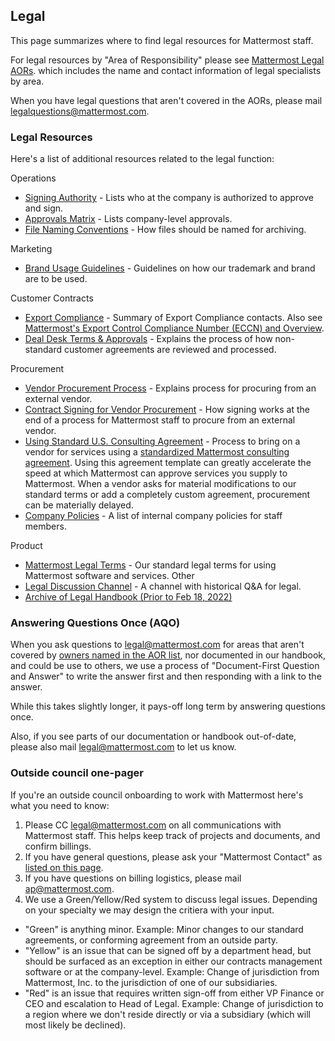 ## Legal

This page summarizes where to find legal resources for Mattermost staff.

For legal resources by "Area of Responsibility" please see [Mattermost Legal AORs](https://docs.google.com/document/d/14KzrhszTlaibtM4APezTS8CFb1vaHxRsnkV9ZFef-Uc/edit). which includes the name and contact information of legal specialists by area.

When you have legal questions that aren't covered in the AORs, please mail legalquestions@mattermost.com.

### Legal Resources

Here's a list of additional resources related to the legal function:

Operations 
* [Signing Authority](https://handbook.mattermost.com/operations/operations/company-processes/company-agreements#who-can-sign-on-behalf-of-the-company) - Lists who at the company is authorized to approve and sign.
* [Approvals Matrix](https://docs.google.com/spreadsheets/d/1fDIMiO0uydB_1zCUxZ4sGfSnBJ0P_49zbeQGgTqbYPI/edit#gid=1731392656) - Lists company-level approvals.
* [File Naming Conventions](https://handbook.mattermost.com/operations/finance/naming-files-and-agreements) - How files should be named for archiving.

Marketing 
* [Brand Usage Guidelines](https://handbook.mattermost.com/operations/operations/company-processes/publishing/publishing-guidelines/brand-and-visual-design-guidelines) - Guidelines on how our trademark and brand are to be used.

Customer Contracts 
* [Export Compliance](https://docs.google.com/document/d/14KzrhszTlaibtM4APezTS8CFb1vaHxRsnkV9ZFef-Uc/edit#bookmark=id.1todj7iol2os) - Summary of Export Compliance contacts. Also see [Mattermost's Export Control Compliance Number (ECCN) and Overview](https://www.google.com/url?q=https://docs.mattermost.com/about/certifications-and-compliance.html%23u-s-export-compliance-overview&sa=D&source=docs&ust=1645713344381876&usg=AOvVaw1zHBcjFIQ4jtBtJ9Rmc2IX). 
* [Deal Desk Terms & Approvals](https://handbook.mattermost.com/operations/sales/deal-desk) - Explains the process of how non-standard customer agreements are reviewed and processed.

Procurement 
* [Vendor Procurement Process](https://handbook.mattermost.com/operations/finance/purchasing/how-to-procure-a-vendor-contract) - Explains process for procuring from an external vendor.
* [Contract Signing for Vendor Procurement](https://handbook.mattermost.com/operations/finance/purchasing/contracts-and-signing) - How signing works at the end of a process for Mattermost staff to procure from an external vendor.
* [Using Standard U.S. Consulting Agreement](https://handbook.mattermost.com/operations/finance/risk-management/mattermost-templated-agreements) - Process to bring on a vendor for services using a [standardized Mattermost consulting agreement](https://docs.google.com/document/u/1/d/1qR5Kn3UcktjDipZ-H3UuWdcrLXoJR5RD/edit?usp=drive_web&ouid=107885747391106493596&rtpof=true). Using this agreement template can greatly accelerate the speed at which Mattermost can approve services you supply to Mattermost. When a vendor asks for material modifications to our standard terms or add a completely custom agreement, procurement can be materially delayed.
* [Company Policies](https://handbook.mattermost.com/operations/security/policies) - A list of internal company policies for staff members.

Product
* [Mattermost Legal Terms](https://mattermost.com/terms-of-service/) - Our standard legal terms for using Mattermost software and services.
Other 
* [Legal Discussion Channel](https://community.mattermost.com/private-core/channels/legal) - A channel with historical Q&A for legal.
* [Archive of Legal Handbook (Prior to Feb 18, 2022)](https://community.mattermost.com/boards/workspace/ezhqoc78aigo7poyrb9hy7u5jw/25b8db83-635b-4469-8c66-37774edbd0c5/ad1e7566-7232-4d88-84b0-7d328b10f1bc/cgprte3iuutdrfeujxgk6p6yw1y)

### Answering Questions Once (AQO)

When you ask questions to legal@mattermost.com for areas that aren't covered by [owners named in the AOR list](https://docs.google.com/document/d/14KzrhszTlaibtM4APezTS8CFb1vaHxRsnkV9ZFef-Uc/edit), nor documented in our handbook, and could be use to others, we use a process of "Document-First Question and Answer" to write the answer first and then responding with a link to the answer.

While this takes slightly longer, it pays-off long term by answering questions once.

Also, if you see parts of our documentation or handbook out-of-date, please also mail legal@mattermost.com to let us know.

### Outside council one-pager

If you're an outside council onboarding to work with Mattermost here's what you need to know:

1. Please CC legal@mattermost.com on all communications with Mattermost staff. This helps keep track of projects and documents, and confirm billings.
2. If you have general questions, please ask your "Mattermost Contact" as [listed on this page](https://docs.google.com/document/d/14KzrhszTlaibtM4APezTS8CFb1vaHxRsnkV9ZFef-Uc/edit).
3. If you have questions on billing logistics, please mail ap@mattermost.com.
4. We use a Green/Yellow/Red system to discuss legal issues. Depending on your specialty we may design the critiera with your input.
 - "Green" is anything minor. Example: Minor changes to our standard agreements, or conforming agreement from an outside party.
 - "Yellow" is an issue that can be signed off by a department head, but should be surfaced as an exception in either our contracts management software or at the company-level. Example: Change of jurisdiction from Mattermost, Inc. to the jurisdiction of one of our subsidiaries.
 - "Red" is an issue that requires written sign-off from either VP Finance or CEO and escalation to Head of Legal. Example: Change of jurisdiction to a region where we don't reside directly or via a subsidiary (which will most likely be declined).
